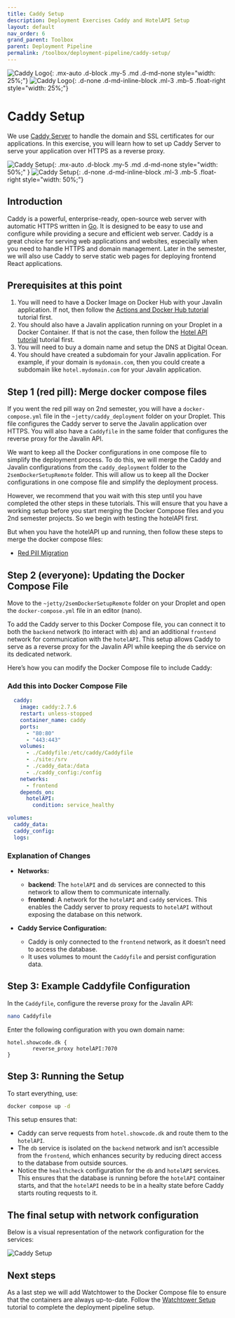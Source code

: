 ```yaml
---
title: Caddy Setup
description: Deployment Exercises Caddy and HotelAPI Setup
layout: default
nav_order: 6
grand_parent: Toolbox
parent: Deployment Pipeline
permalink: /toolbox/deployment-pipeline/caddy-setup/
---
```


![Caddy Logo](./images/caddy_logo.png){: .mx-auto .d-block .my-5 .md .d-md-none  style="width: 25%;"}
![Caddy Logo](./images/caddy_logo.png){: .d-none .d-md-inline-block .ml-3 .mb-5 .float-right style="width: 25%;"}

# Caddy Setup

We use [Caddy Server](https://caddyserver.com/) to handle the domain and SSL certificates for our applications. In this exercise, you will learn how to set up Caddy Server to serve your application over HTTPS as a reverse proxy.

![Caddy Setup](./images/caddy.png){: .mx-auto .d-block .my-5 .md .d-md-none style="width: 50%;" }
![Caddy Setup](./images/caddy.png){: .d-none .d-md-inline-block .ml-3 .mb-5 .float-right style="width: 50%;"}

## Introduction

Caddy is a powerful, enterprise-ready, open-source web server with automatic HTTPS written in [Go](https://en.wikipedia.org/wiki/Go_(programming_language)). It is designed to be easy to use and configure while providing a secure and efficient web server. Caddy is a great choice for serving web applications and websites, especially when you need to handle HTTPS and domain management. Later in the semester, we will also use Caddy to serve static web pages for deploying frontend React applications.

## Prerequisites at this point

1. You will need to have a Docker Image on Docker Hub with your Javalin application. If not, then follow the [Actions and Docker Hub tutorial](./actions_dockerhub.md) tutorial first.
2. You should also have a Javalin application running on your Droplet in a Docker Container. If that is not the case, then follow the [Hotel API tutorial](./hotelAPI_setup.md) tutorial first.
3. You will need to buy a domain name and setup the DNS at Digital Ocean.
4. You should have created a subdomain for your Javalin application. For example, if your domain is `mydomain.com`, then you could create a subdomain like `hotel.mydomain.com` for your Javalin application.

## Step 1 (red pill): Merge docker compose files

If you went the red pill way on 2nd semester, you will have a `docker-compose.yml` file in the `~jetty/caddy_deployment` folder on your Droplet. This file configures the Caddy server to serve the Javalin application over HTTPS. You will also have a `Caddyfile` in the same folder that configures the reverse proxy for the Javalin API.

We want to keep all the Docker configurations in one compose file to simplify the deployment process. To do this, we will merge the Caddy and Javalin configurations from the `caddy_deployment` folder to the `2semDockerSetupRemote` folder. This will allow us to keep all the Docker configurations in one compose file and simplify the deployment process.

However, we recommend that you wait with this step until you have completed the other steps in these tutorials. This will ensure that you have a working setup before you start merging the Docker Compose files and you 2nd semester projects. So we begin with testing the hotelAPI first.

But when you have the hotelAPI up and running, then follow these steps to merge the docker compose files:

- [Red Pill Migration](./red_pill_migration.md)

## Step 2 (everyone): Updating the Docker Compose File

Move to the `~jetty/2semDockerSetupRemote` folder on your Droplet and open the `docker-compose.yml` file in an editor (nano).

To add the Caddy server to this Docker Compose file, you can connect it to both the `backend` network (to interact with `db`) and an additional `frontend` network for communication with the `hotelAPI`. This setup allows Caddy to serve as a reverse proxy for the Javalin API while keeping the `db` service on its dedicated network.

Here’s how you can modify the Docker Compose file to include Caddy:

### Add this into Docker Compose File

```yaml
  caddy:
    image: caddy:2.7.6
    restart: unless-stopped
    container_name: caddy
    ports:
      - "80:80"
      - "443:443"
    volumes:
      - ./Caddyfile:/etc/caddy/Caddyfile
      - ./site:/srv
      - ./caddy_data:/data
      - ./caddy_config:/config
    networks:
      - frontend
    depends_on:
      hotelAPI:
        condition: service_healthy

volumes:
  caddy_data:
  caddy_config:
  logs:
```

### Explanation of Changes

- **Networks:**
  - **backend**: The `hotelAPI` and `db` services are connected to this network to allow them to communicate internally.
  - **frontend**: A network for the `hotelAPI` and `caddy` services. This enables the Caddy server to proxy requests to `hotelAPI` without exposing the database on this network.

- **Caddy Service Configuration:**
  - Caddy is only connected to the `frontend` network, as it doesn’t need to access the database.
  - It uses volumes to mount the `Caddyfile` and persist configuration data.

## Step 3: Example Caddyfile Configuration

In the `Caddyfile`, configure the reverse proxy for the Javalin API:

```bash
nano Caddyfile
```

Enter the following configuration with you own domain name:

```plaintext
hotel.showcode.dk {
        reverse_proxy hotelAPI:7070
}
```

## Step 3: Running the Setup

To start everything, use:

```bash
docker compose up -d
```

This setup ensures that:

- Caddy can serve requests from `hotel.showcode.dk` and route them to the `hotelAPI`.
- The `db` service is isolated on the `backend` network and isn’t accessible from the `frontend`, which enhances security by reducing direct access to the database from outside sources.
- Notice the `healthcheck` configuration for the `db` and `hotelAPI` services. This ensures that the database is running before the `hotelAPI` container starts, and that the `hotelAPI` needs to be in a healty state before Caddy starts routing requests to it.

## The final setup with network configuration

Below is a visual representation of the network configuration for the services:

![Caddy Setup](./images/caddy_setup.png)

## Next steps

As a last step we will add Watchtower to the Docker Compose file to ensure that the containers are always up-to-date. Follow the [Watchtower Setup](./watchtower.md) tutorial to complete the deployment pipeline setup.
